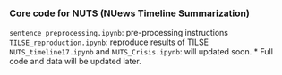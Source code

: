 ### Core code for NUTS (NUews Timeline Summarization) 
`sentence_preprocessing.ipynb`: pre-processing instructions
`TILSE_reproduction.ipynb`: reproduce results of TILSE
`NUTS_timeline17.ipynb` and `NUTS_Crisis.ipynb`: will updated soon.
\* Full code and data will be updated later.

